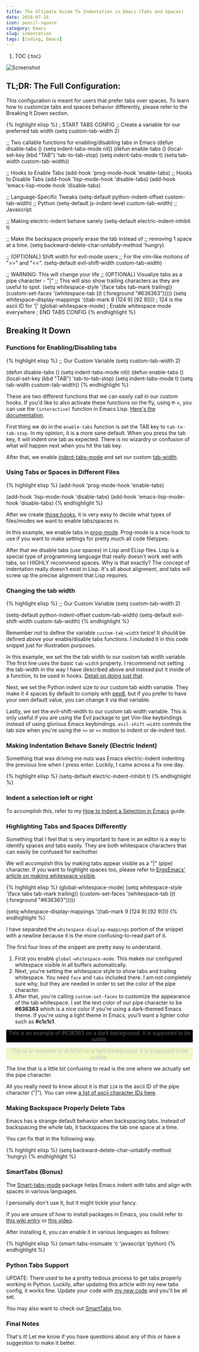 ```yaml
---
title: The Ultimate Guide To Indentation in Emacs (Tabs and Spaces)
date: 2018-07-16
icon: pencil-square
category: Emacs
slug: indentation
tags: [Coding, Emacs]
---
```


1. TOC
{:toc}

![Screenshot](/static/img/blog/tabs-in-emacs/screenshot.png)

## TL;DR: The Full Configuration:

This configuration is meant for users that prefer tabs over spaces. To learn how to customize tabs and spaces behavior differently, please refer to the Breaking It Down section.

{% highlight elisp %}
; START TABS CONFIG
;; Create a variable for our preferred tab width
(setq custom-tab-width 2)

;; Two callable functions for enabling/disabling tabs in Emacs
(defun disable-tabs () (setq indent-tabs-mode nil))
(defun enable-tabs  ()
  (local-set-key (kbd "TAB") 'tab-to-tab-stop)
  (setq indent-tabs-mode t)
  (setq tab-width custom-tab-width))

;; Hooks to Enable Tabs
(add-hook 'prog-mode-hook 'enable-tabs)
;; Hooks to Disable Tabs
(add-hook 'lisp-mode-hook 'disable-tabs)
(add-hook 'emacs-lisp-mode-hook 'disable-tabs)

;; Language-Specific Tweaks
(setq-default python-indent-offset custom-tab-width) ;; Python
(setq-default js-indent-level custom-tab-width)      ;; Javascript

;; Making electric-indent behave sanely
(setq-default electric-indent-inhibit t)

;; Make the backspace properly erase the tab instead of
;; removing 1 space at a time.
(setq backward-delete-char-untabify-method 'hungry)

;; (OPTIONAL) Shift width for evil-mode users
;; For the vim-like motions of ">>" and "<<".
(setq-default evil-shift-width custom-tab-width)

;; WARNING: This will change your life
;; (OPTIONAL) Visualize tabs as a pipe character - "|"
;; This will also show trailing characters as they are useful to spot.
(setq whitespace-style '(face tabs tab-mark trailing))
(custom-set-faces
 '(whitespace-tab ((t (:foreground "#636363")))))
(setq whitespace-display-mappings
  '((tab-mark 9 [124 9] [92 9]))) ; 124 is the ascii ID for '\|'
(global-whitespace-mode) ; Enable whitespace mode everywhere
; END TABS CONFIG
{% endhighlight %}

## Breaking It Down

### Functions for Enabling/Disabling tabs

{% highlight elisp %}
;; Our Custom Variable
(setq custom-tab-width 2)

(defun disable-tabs () (setq indent-tabs-mode nil))
(defun enable-tabs  ()
  (local-set-key (kbd "TAB") 'tab-to-tab-stop)
  (setq indent-tabs-mode t)
  (setq tab-width custom-tab-width))
{% endhighlight %}

These are two different functions that we can easily call in our custom hooks. If you'd like to also activate these functions on the fly, using `M-x`, you can use the `(interactive)` function in Emacs Lisp. [Here's the documentation](https://www.gnu.org/software/emacs/manual/html_node/elisp/Interactive-Examples.html).

First thing we do in the `enable-tabs` function is set the TAB key to `tab-to-tab-stop`. In my opinion, it is a more sane default. When you press the tab key, it will indent one tab as expected. There is no wizardry or confusion of what will happen next when you hit the tab key.

After that, we enable [indent-tabs-mode](https://www.gnu.org/software/emacs/manual/html_node/eintr/Indent-Tabs-Mode.html) and set our custom [tab-width](https://www.gnu.org/software/emacs/manual/html_node/efaq/Changing-the-length-of-a-Tab.html).

### Using Tabs or Spaces in Different Files

{% highlight elisp %}
(add-hook 'prog-mode-hook 'enable-tabs)

(add-hook 'lisp-mode-hook 'disable-tabs)
(add-hook 'emacs-lisp-mode-hook 'disable-tabs)
{% endhighlight %}

After we create [those hooks](#functions-for-enablingdisabling-tabs), it is very easy to decide what types of files/modes we want to enable tabs/spaces in.

In this example, we enable tabs in [prog-mode](https://www.emacswiki.org/emacs/ProgMode). Prog-mode is a nice hook to use if you want to make settings for pretty much all code filetypes.

After that we disable tabs (use spaces) in Lisp and ELisp files. Lisp is a special type of programming language that really doesn't work well with tabs, so I HIGHLY recommend spaces. Why is that exactly? The concept of indentation really doesn't exist in Lisp. It's all about alignment, and tabs will screw up the precise alignment that Lisp requires.

### Changing the tab width

{% highlight elisp %}
;; Our Custom Variable
(setq custom-tab-width 2)

(setq-default python-indent-offset custom-tab-width)
(setq-default evil-shift-width custom-tab-width)
{% endhighlight %}

Remember not to define the variable `custom-tab-width` twice! It should be defined above your enable/disable tabs functions. I included it in this code snippet just for illustration purposes.

In this example, we set the the tab width to our custom tab width variable. The first line uses the basic `tab-width` property. I recommend not setting the tab-width in the way I have described above and instead put it inside of a function, to be used in hooks. [Detail on doing just that](#functions-for-enablingdisabling-tabs).

Next, we set the Python indent size to our custom tab width variable. They make it 4 spaces by default to comply with [pep8](https://www.python.org/dev/peps/pep-0008/), but if you prefer to have your own default value, you can change it via that variable.

Lastly, we set the evil-shift-width to our custom tab width variable. This is only useful if you are using the Evil package to get Vim-like keybindings instead of using glorious Emacs keybindings. `evil-shift-width` controls the tab size when you're using the `>>` or `<<` motion to indent or de-indent text.

### Making Indentation Behave Sanely (Electric Indent)

Something that was driving me nuts was Emacs electric-indent indenting the previous line when I press enter. Luckily, I came across a fix one day.

{% highlight elisp %}
(setq-default electric-indent-inhibit t)
{% endhighlight %}

### Indent a selection left or right

To accomplish this, refer to my [How to Indent a Selection in Emacs](/emacs/indent-selection) guide.

### Highlighting Tabs and Spaces Differently

Something that I feel that is very important to have in an editor is a way to identify spaces and tabs easily. They are both whitespace characters that can easily be confused for eachother.

We will accomplish this by making tabs appear visible as a "\|" (pipe) character. If you want to highlight spaces too, please refer to [ErgoEmacs' article on making whitespace visible](http://ergoemacs.org/emacs/whitespace-mode.html).

{% highlight elisp %}
(global-whitespace-mode)
(setq whitespace-style '(face tabs tab-mark trailing))
(custom-set-faces
 '(whitespace-tab ((t (:foreground "#636363")))))

(setq whitespace-display-mappings
  '((tab-mark 9 [124 9] [92 9])))
{% endhighlight %}

I have separated the `whitespace-display-mappings` portion of the snippet with a newline because it is the more confusing-to-read part of it.

The first four lines of the snippet are pretty easy to understand.

1. First you enable `global-whitespace-mode`. This makes our configured whitespace visible in all buffers automatically.
2. Next, you're setting the whitespace style to show tabs and trailing whitespace. You need `face` and `tabs` included there. I am not completely sure why, but they are needed in order to set the color of the pipe character.
3. After that, you're calling `custom-set-faces` to customize the appearance of the tab whitespace. I set the text color of our pipe character to be **#636363** which is a nice color if you're using a dark-themed Emacs theme. If you're using a light theme in Emacs, you'll want a lighter color such as **#c1c1c1**.

<p style="color: #636363; background: black; text-align: center;">This is an example of #636363 on a dark background. It is supposed to be subtle.</p>

<p style="color: #c1c1c1; background: #eff7c3; text-align: center;">This is an example of #c1c1c1 on a light background. It is supposed to be subtle.</p>

The line that is a little bit confusing to read is the one where we actually set the pipe character.

All you really need to know about it is that `124` is the ascii ID of the pipe character ("\|"). You can view [a list of ascii character IDs here](http://rmhh.co.uk/ascii.html).

### Making Backspace Properly Delete Tabs

Emacs has a strange default behavior when backspacing tabs. Instead of backspacing the whole tab, it backspaces the tab one space at a time.

You can fix that in the following way.

{% highlight elisp %}
(setq backward-delete-char-untabify-method 'hungry)
{% endhighlight %}

### SmartTabs (Bonus)

The [Smart-tabs-mode](https://www.emacswiki.org/emacs/SmartTabs) package helps Emacs indent with tabs and align with spaces in various languages.

I personally don't use it, but it might tickle your fancy.

If you are unsure of how to install packages in Emacs, you could refer to [this wiki entry](https://www.emacswiki.org/emacs/InstallingPackages) or [this video](https://www.youtube.com/watch?v=Cf6tRBPbWKs).

After installing it, you can enable it in various languages as follows:

{% highlight elisp %}
(smart-tabs-insinuate 'c 'javascript 'python)
{% endhighlight %}

### Python Tabs Support

UPDATE: There used to be a pretty tedious process to get tabs properly working in Python. Luckily, after updating this article with my new tabs config, it works fine. Update your code with [my new code](#tldr-the-full-configuration) and you'll be all set.

You may also want to check out [SmartTabs](#smarttabs-bonus) too.

### Final Notes

That's it! Let me know if you have questions about any of this or have a suggestion to make it better.

